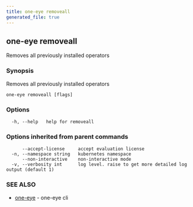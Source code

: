 ```yaml
---
title: one-eye removeall
generated_file: true
---
```

## one-eye removeall

Removes all previously installed operators

### Synopsis

Removes all previously installed operators

```
one-eye removeall [flags]
```

### Options

```
  -h, --help   help for removeall
```

### Options inherited from parent commands

```
      --accept-license     accept evaluation license
  -n, --namespace string   kubernetes namespace
      --non-interactive    non-interactive mode
  -v, --verbosity int      log level. raise to get more detailed log output (default 1)
```

### SEE ALSO

* [one-eye](/docs/one-eye/cli/reference/one-eye/)	 - one-eye cli

